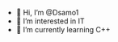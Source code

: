 - 👋 Hi, I’m @Dsamo1
- 👀 I’m interested in IT
- 🌱 I’m currently learning C++
<!---
Dsamo1/Dsamo1 is a ✨ special ✨ repository because its `README.md` (this file) appears on your GitHub profile.
You can click the Preview link to take a look at your changes.
--->

